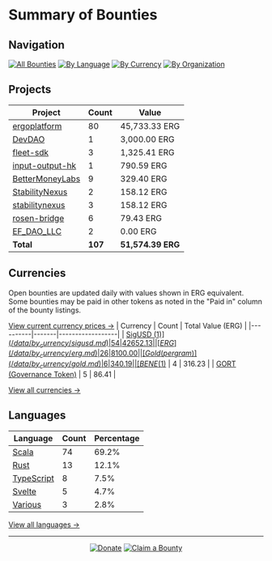 <!-- GENERATED FILE - DO NOT EDIT DIRECTLY -->
<!-- Generated on: 2025-11-01 01:54:10 -->

# Summary of Bounties

## Navigation

[![All Bounties](https://img.shields.io/badge/All%20Bounties-107-blue)](/data/all.md) [![By Language](https://img.shields.io/badge/By%20Language-7-green)](/data/summary.md#languages) [![By Currency](https://img.shields.io/badge/By%20Currency-7-yellow)](/data/summary.md#currencies) [![By Organization](https://img.shields.io/badge/By%20Organization-9-orange)](/data/summary.md#projects)

## Projects

| Project | Count | Value |
|----------|-------|-------|
| [ergoplatform](/data/by_org/ergoplatform.md) | 80 | 45,733.33 ERG |
| [DevDAO](/data/by_org/devdao.md) | 1 | 3,000.00 ERG |
| [fleet-sdk](/data/by_org/fleet-sdk.md) | 3 | 1,325.41 ERG |
| [input-output-hk](/data/by_org/input-output-hk.md) | 1 | 790.59 ERG |
| [BetterMoneyLabs](/data/by_org/bettermoneylabs.md) | 9 | 329.40 ERG |
| [StabilityNexus](/data/by_org/stabilitynexus.md) | 2 | 158.12 ERG |
| [stabilitynexus](/data/by_org/stabilitynexus.md) | 3 | 158.12 ERG |
| [rosen-bridge](/data/by_org/rosen-bridge.md) | 6 | 79.43 ERG |
| [EF_DAO_LLC](/data/by_org/ef_dao_llc.md) | 2 | 0.00 ERG |
| **Total** | **107** | **51,574.39 ERG** |

## Currencies

Open bounties are updated daily with values shown in ERG equivalent. Some bounties may be paid in other tokens as noted in the "Paid in" column of the bounty listings.

[View current currency prices →](/data/currency_prices.md)
| Currency | Count | Total Value (ERG) |
|----------|-------|------------------|
| [SigUSD ($1)](/data/by_currency/sigusd.md) | 54 | 42652.13 |
| [ERG](/data/by_currency/erg.md) | 26 | 8100.00 |
| [Gold (per gram)](/data/by_currency/gold.md) | 6 | 340.19 |
| [BENE ($1)](/data/by_currency/bene.md) | 4 | 316.23 |
| [GORT (Governance Token)](/data/by_currency/gort.md) | 5 | 86.41 |

[View all currencies →](/data/by_currency/)

## Languages

| Language | Count | Percentage |
|----------|-------|------------|
| [Scala](/data/by_language/scala.md) | 74 | 69.2% |
| [Rust](/data/by_language/rust.md) | 13 | 12.1% |
| [TypeScript](/data/by_language/typescript.md) | 8 | 7.5% |
| [Svelte](/data/by_language/svelte.md) | 5 | 4.7% |
| [Various](/data/by_language/various.md) | 3 | 2.8% |

[View all languages →](/data/by_language/)



---

<div align="center">
  <p>
    <a href="../docs/donate.md"><img src="https://img.shields.io/badge/❤️%20Donate-F44336" alt="Donate"></a>
    <a href="../docs/bounty-submission-guide.md#reserving-a-bounty"><img src="https://img.shields.io/badge/🔒%20How%20To%20Claim-4CAF50" alt="Claim a Bounty"></a>
  </p>
</div>


<!-- END OF GENERATED CONTENT -->

